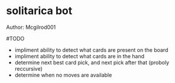 # solitarica bot
Author: Mcgilrod001

#TODO
- impliment ability to detect what cards are present on the board
- impliment ability to detect what cards are in the hand
- determine next best card pick, and next pick after that (proboly reccursive)
- determine when no moves are available

